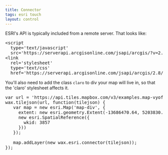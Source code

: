 ```yaml
---
title: Connector
tags: esri touch
layout: control
---
```


<div class='demo-map claro' id='map-div'></div>

ESRI's API is typically included from
a remote server. That looks like:

<pre class='prettyprint'>
&lt;script
  type='text/javascript'
  src='https://serverapi.arcgisonline.com/jsapi/arcgis/?v=2.8'&gt;&lt;/script&gt;
&lt;link
  rel='stylesheet'
  type='text/css'
  href='https://serverapi.arcgisonline.com/jsapi/arcgis/2.8/js/dojo/dijit/themes/claro/claro.css'&gt;
</pre>

You'll also need to add the class `claro` to div your map will live in,
so that the 'claro' stylesheet affects it.

<pre class='prettyprint live'>
var url = 'https://api.tiles.mapbox.com/v3/examples.map-vyofok3q.jsonp';
wax.tilejson(url, function(tilejson) {
   var map = new esri.Map('map-div', {
     extent: new esri.geometry.Extent(-13686470.64, 5203830.72, -13669270.31, 5215290.28,
     new esri.SpatialReference({
       wkid: 3857
     }))
   });

   map.addLayer(new wax.esri.connector(tilejson));
});
</pre>
